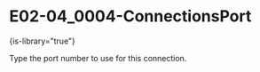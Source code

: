 # E02-04_0004-ConnectionsPort

{is-library="true"}

<snippet id="E02-04_0004-ConnectionsPort_snippet">



Type the port number to use for this connection.


</snippet>